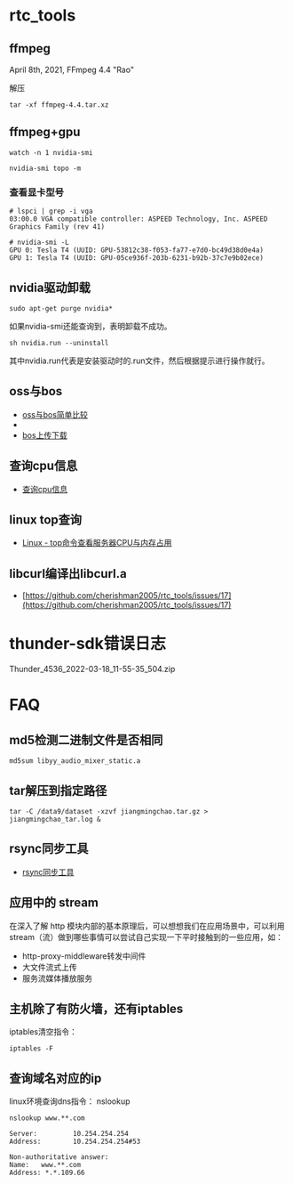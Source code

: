 # rtc_tools

## ffmpeg

April 8th, 2021, FFmpeg 4.4 "Rao"

解压
```
tar -xf ffmpeg-4.4.tar.xz
```

## ffmpeg+gpu

```
watch -n 1 nvidia-smi
```

```
nvidia-smi topo -m
```

### 查看显卡型号

```
# lspci | grep -i vga
03:00.0 VGA compatible controller: ASPEED Technology, Inc. ASPEED Graphics Family (rev 41)
```

```
# nvidia-smi -L
GPU 0: Tesla T4 (UUID: GPU-53812c38-f053-fa77-e7d0-bc49d38d0e4a)
GPU 1: Tesla T4 (UUID: GPU-05ce936f-203b-6231-b92b-37c7e9b02ece)
```

## nvidia驱动卸载

```
sudo apt-get purge nvidia*
```
如果nvidia-smi还能查询到，表明卸载不成功。

```
sh nvidia.run --uninstall
```
其中nvidia.run代表是安装驱动时的.run文件，然后根据提示进行操作就行。

## oss与bos

- [oss与bos简单比较](./doc/oss与bos简单比较.md)
- 
- [bos上传下载](https://github.com/cherishman2005/rtc_tools/wiki/bos%E4%B8%8A%E4%BC%A0%E4%B8%8B%E8%BD%BD)


## 查询cpu信息

- [查询cpu信息](doc/cpu_info.md)

## linux top查询

- [Linux - top命令查看服务器CPU与内存占用](https://blog.csdn.net/J080624/article/details/80526310)

## libcurl编译出libcurl.a

- [https://github.com/cherishman2005/rtc_tools/issues/17](https://github.com/cherishman2005/rtc_tools/issues/17)

# thunder-sdk错误日志

Thunder_4536_2022-03-18_11-55-35_504.zip

# FAQ

## md5检测二进制文件是否相同

```
md5sum libyy_audio_mixer_static.a
```

## tar解压到指定路径

```
tar -C /data9/dataset -xzvf jiangmingchao.tar.gz > jiangmingchao_tar.log &
```

## rsync同步工具

- [rsync同步工具](./doc/rsync.md)


## 应用中的 stream

在深入了解 http 模块内部的基本原理后，可以想想我们在应用场景中，可以利用 stream（流）做到哪些事情可以尝试自己实现一下平时接触到的一些应用，如：

* http-proxy-middleware转发中间件
* 大文件流式上传
* 服务流媒体播放服务

## 主机除了有防火墙，还有iptables

iptables清空指令：
```
iptables -F
```

## 查询域名对应的ip

linux环境查询dns指令： nslookup
```
nslookup www.**.com    
```

```
Server:         10.254.254.254
Address:        10.254.254.254#53

Non-authoritative answer:
Name:   www.**.com
Address: *.*.109.66
```
